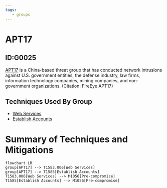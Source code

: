 ```yaml
---
tags:
   - groups
---
```

# APT17
## ID:G0025
[APT17](groups/G0025) is a China-based threat group that has conducted network intrusions against U.S. government entities, the defense industry, law firms, information technology companies, mining companies, and non-government organizations. (Citation: FireEye APT17)
## Techniques Used By Group
* [Web Services](techniques/T1583/006)
* [Establish Accounts](techniques/T1585)

# Summary of Techniques and Mitigations
```mermaid
flowchart LR
group[APT17] --> T1583.006[Web Services]
group[APT17] --> T1585[Establish Accounts]
T1583.006[Web Services] --> M1056[Pre-compromise]
T1585[Establish Accounts] --> M1056[Pre-compromise]
```